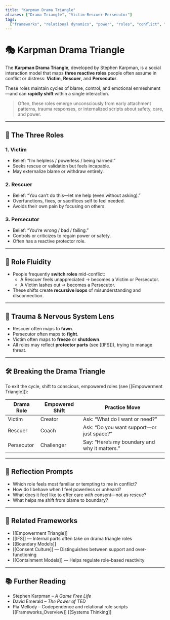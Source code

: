 ```yaml
---
title: "Karpman Drama Triangle"
aliases: ["Drama Triangle", "Victim-Rescuer-Persecutor"]
tags:
  ["frameworks", "relational dynamics", "power", "roles", "conflict", "systems"]
---
```


<!-- @format -->

# 🎭 Karpman Drama Triangle

The **Karpman Drama Triangle**, developed by Stephen Karpman, is a social interaction model that maps **three reactive roles** people often assume in conflict or distress: **Victim**, **Rescuer**, and **Persecutor**.

These roles maintain cycles of blame, control, and emotional enmeshment—and can **rapidly shift** within a single interaction.

> Often, these roles emerge unconsciously from early attachment patterns, trauma responses, or internalized scripts about safety, care, and power.

---

## 🔺 The Three Roles

### 1. **Victim**

- Belief: “I’m helpless / powerless / being harmed.”
- Seeks rescue or validation but feels incapable.
- May externalize blame or withdraw entirely.

### 2. **Rescuer**

- Belief: “You can’t do this—let me help (even without asking).”
- Overfunctions, fixes, or sacrifices self to feel needed.
- Avoids their own pain by focusing on others.

### 3. **Persecutor**

- Belief: “You’re wrong / bad / failing.”
- Controls or criticizes to regain power or safety.
- Often has a reactive protector role.

---

## 🔄 Role Fluidity

- People frequently **switch roles** mid-conflict:
  - A Rescuer feels unappreciated → becomes a Victim or Persecutor.
  - A Victim lashes out → becomes a Persecutor.
- These shifts create **recursive loops** of misunderstanding and disconnection.

---

## 🧠 Trauma & Nervous System Lens

- Rescuer often maps to **fawn**.
- Persecutor often maps to **fight**.
- Victim often maps to **freeze** or **shutdown**.
- All roles may reflect **protector parts** (see [[IFS]]), trying to manage threat.

---

## 🛠 Breaking the Drama Triangle

To exit the cycle, shift to conscious, empowered roles (see [[Empowerment Triangle]]):

| Drama Role | Empowered Shift | Practice Move                                 |
| ---------- | --------------- | --------------------------------------------- |
| Victim     | Creator         | Ask: “What do I want or need?”                |
| Rescuer    | Coach           | Ask: “Do you want support—or just space?”     |
| Persecutor | Challenger      | Say: “Here’s my boundary and why it matters.” |

---

## 💬 Reflection Prompts

- Which role feels most familiar or tempting to me in conflict?
- How do I behave when I feel powerless or unheard?
- What does it feel like to offer care _with_ consent—not as rescue?
- What helps me shift from blame to boundary?

---

## 🔗 Related Frameworks

- [[Empowerment Triangle]]
- [[IFS]] — Internal parts often take on drama triangle roles
- [[Boundary Models]]
- [[Consent Culture]] — Distinguishes between support and over-functioning
- [[Containment Models]] — Helps regulate role-based reactivity

---

## 📚 Further Reading

- Stephen Karpman – _A Game Free Life_
- David Emerald – _The Power of TED_
- Pia Mellody – Codependence and relational role scripts
  [[Frameworks_Overview]]
  [[Systems Thinking]]

